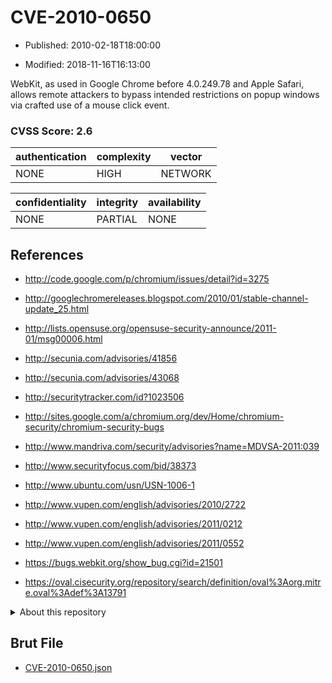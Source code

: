 # CVE-2010-0650

- Published: 2010-02-18T18:00:00

- Modified: 2018-11-16T16:13:00

WebKit, as used in Google Chrome before 4.0.249.78 and Apple Safari, allows remote attackers to bypass intended restrictions on popup windows via crafted use of a mouse click event.

### CVSS Score: **2.6**

| authentication | complexity | vector |
| --- | --- | --- |
| NONE | HIGH | NETWORK |

| confidentiality | integrity | availability |
| --- | --- | --- |
| NONE | PARTIAL | NONE |

## References

* http://code.google.com/p/chromium/issues/detail?id=3275

* http://googlechromereleases.blogspot.com/2010/01/stable-channel-update_25.html

* http://lists.opensuse.org/opensuse-security-announce/2011-01/msg00006.html

* http://secunia.com/advisories/41856

* http://secunia.com/advisories/43068

* http://securitytracker.com/id?1023506

* http://sites.google.com/a/chromium.org/dev/Home/chromium-security/chromium-security-bugs

* http://www.mandriva.com/security/advisories?name=MDVSA-2011:039

* http://www.securityfocus.com/bid/38373

* http://www.ubuntu.com/usn/USN-1006-1

* http://www.vupen.com/english/advisories/2010/2722

* http://www.vupen.com/english/advisories/2011/0212

* http://www.vupen.com/english/advisories/2011/0552

* https://bugs.webkit.org/show_bug.cgi?id=21501

* https://oval.cisecurity.org/repository/search/definition/oval%3Aorg.mitre.oval%3Adef%3A13791

<details>
<summary>About this repository</summary> 

  This repository is part of the project [Live Hack CVE](https://github.com/Live-Hack-CVE). Main website can be found [www.live-hack.org](https://www.live-hack.org) 
  
  Made by [Sn0wAlice](https://github.com/Sn0wAlice) for the people that care about security and need to have a feed of the latest CVEs. Hope you enjoy it, don't forget to star the repo and follow me on [Twitter](https://twitter.com/Sn0wAlice) and [Github](https://github.com/Sn0wAlice). And that is my [personnal website](https://www.alice-snow.me/)

  - [Home Page](https://github.com/Live-Hack-CVE)
  - [Framework](https://github.com/Live-Hack-CVE/cve-framework)
  - [CVE database](https://github.com/Live-Hack-CVE/full_database)
  - [Changelog](https://github.com/Live-Hack-CVE/Changelog)
</details>

## Brut File

* [CVE-2010-0650.json](https://raw.githubusercontent.com/Live-Hack-CVE/full_database/main/cves/2010/CVE-2010-0650.json)

